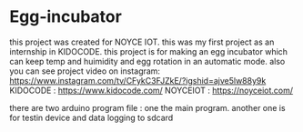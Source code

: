 # Egg-incubator
this project was created for NOYCE IOT.
this was my first project as an internship in KIDOCODE.
this project is for making an egg incubator which can keep temp and huimidity and egg rotation in an automatic mode.
also you can see project video on instagram:
https://www.instagram.com/tv/CFykC3FJZkE/?igshid=ajve5lw88y9k
    KIDOCODE : https://www.kidocode.com/
    NOYCEIOT : https://noyceiot.com/

there are two arduino program file : 
 one the main program.
 another one is for testin device and data logging to sdcard
